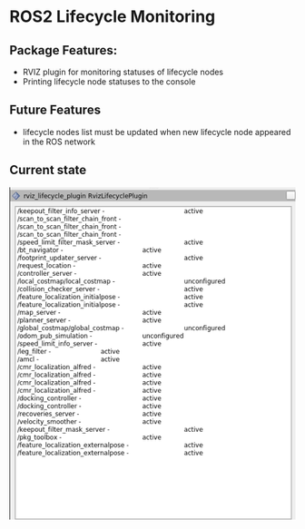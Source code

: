 # ROS2 Lifecycle Monitoring

## Package Features:

- RVIZ plugin for monitoring statuses of lifecycle nodes
- Printing lifecycle node statuses to the console

## Future Features

- lifecycle nodes list must be updated when new lifecycle node appeared in the ROS network

## Current state
 
 ![](img/plugin.png)
